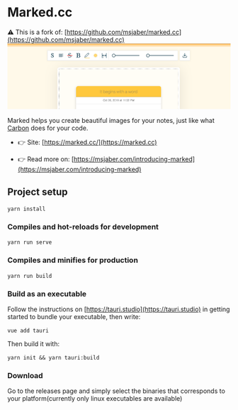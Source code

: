 # Marked.cc

⚠ This is a fork of: [https://github.com/msjaber/marked.cc](https://github.com/msjaber/marked.cc)
![Preview](https://github.com/msjaber/marked.cc/blob/master/preview.png?raw=true "Preview")

Marked helps you create beautiful images for your notes, just like what [Carbon](https://carbon.now.sh) does for your code.

- 👉 Site: [https://marked.cc/](https://marked.cc)

- 👉 Read more on: [https://msjaber.com/introducing-marked](https://msjaber.com/introducing-marked)

## Project setup

```
yarn install
```

### Compiles and hot-reloads for development

```
yarn run serve
```

### Compiles and minifies for production

```
yarn run build
```

### Build as an executable

Follow the instructions on [https://tauri.studio](https://tauri.studio) in getting started to bundle your executable, then write:

```
vue add tauri
```

Then build it with:

```
yarn init && yarn tauri:build
```

### Download

Go to the releases page and simply select the binaries that corresponds to your platform(currently only linux executables are available)
